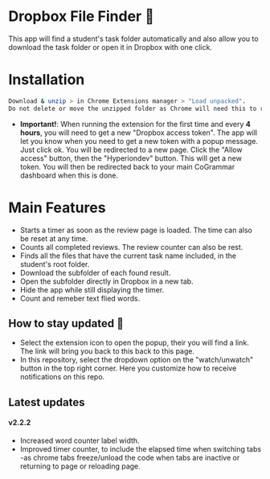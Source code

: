 # Dropbox File Finder 📝  
This app will find a student's task folder automatically and also allow you to download the task folder or open it in Dropbox with one click.

# Installation
~~~bash  
Download & unzip > in Chrome Extensions manager > "Load unpacked".
Do not delete or move the unzipped folder as Chrome will need this to run the extension correctly.
~~~
- **Important!**:
When running the extension for the first time and every 
**4 hours**, you will need to get a new "Dropbox access token". 
The app will let you know when you need to get a new 
token with a popup message. Just click ok. 
You will be redirected to a new page. 
Click the "Allow access" button,  then the "Hyperiondev" 
button. This will get a new token. You will then be 
redirected back to your main CoGrammar 
dashboard when this is done.

 
# Main Features 
- Starts a timer as soon as the review page is loaded. The time can also be reset at any time.
- Counts all completed reviews. The review counter can also be rest.
- Finds all the files that have the current task name included, in the student's root folder.
- Download the subfolder of each found result.
- Open the subfolder directly in Dropbox in a new tab.
- Hide the app while still displaying the timer.
- Count and remeber text flied words.

## How to stay updated 🚀  
- Select the extension icon to open the popup, their you will find a link. 
The link will bring you back to this back to this page.
- In this repository, select the dropdown option on the "watch/unwatch" button in the top right corner. 
Here you customize how to receive notifications on this repo.

## Latest updates
#### v2.2.2
- Increased word counter label width. 
- Improved timer counter, to include the elapsed time when switching tabs -as chrome tabs freeze/unload the 
code when tabs are inactive or returning to page or reloading page.